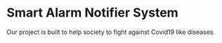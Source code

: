 # Smart Alarm Notifier System
Our project is built to help society to fight against Covid19 like diseases.

